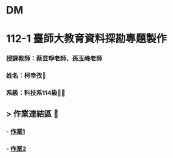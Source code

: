 # DM
# 112-1 臺師大教育資料探勘專題製作

### 授課教師：蔡芸琤老師、孫玉峰老師

### 姓名：柯幸孜🌼

### 系級：科技系114級:lion:🏫

## > 作業連結區 :pencil:
###  - [作業1](https://youtu.be/4784aLv1KTA)
###  - [作業2](https://github.com/Hsing-Tzu/DM/tree/main/Lab%202)
